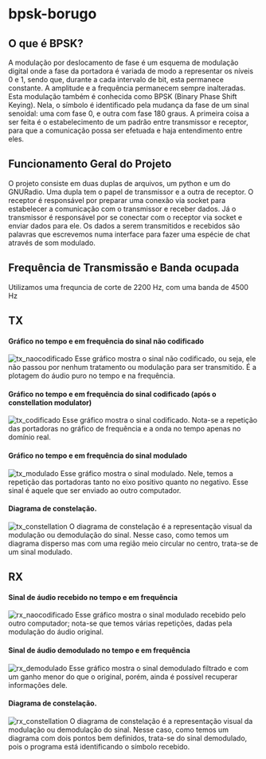 # bpsk-borugo

## O que é BPSK?
A modulação por deslocamento de fase é um esquema de modulação digital onde a fase da portadora é variada de modo a representar os níveis 0 e 1, sendo que, durante a cada intervalo de bit, esta permanece constante. A amplitude e a frequência permanecem sempre inalteradas. Esta modulação também é conhecida como BPSK (Binary Phase Shift Keying). Nela, o símbolo é identificado pela mudança da fase de um sinal senoidal: uma com fase 0, e outra com fase 180 graus. A primeira coisa a ser feita é o estabelecimento de um padrão entre transmissor e receptor, para que a comunicação possa ser efetuada e haja entendimento entre eles.

## Funcionamento Geral do Projeto
O projeto consiste em duas duplas de arquivos, um python e um do GNURadio. Uma dupla tem o papel de transmissor e a outra de receptor. O receptor é responsável por preparar uma conexão via socket para estabelecer a comunicação com o transmissor e receber dados. Já o transmissor é responsável por se conectar com o receptor via socket e enviar dados para ele. Os dados a serem transmitidos e recebidos são palavras que escrevemos numa interface para fazer uma espécie de chat através de som modulado.

## Frequência de Transmissão e Banda ocupada
Utilizamos uma frequncia de corte de 2200 Hz, com uma banda de 4500 Hz

## TX
#### Gráfico no tempo e em frequência do sinal não codificado
![tx_naocodificado](https://i.imgur.com/mom96tB.png)
Esse gráfico mostra o sinal não codificado, ou seja, ele não passou por nenhum tratamento ou modulação para ser transmitido. É a plotagem do áudio puro no tempo e na frequência.

#### Gráfico no tempo e em frequência do sinal codificado (após o constellation modulator)
![tx_codificado](https://i.imgur.com/uCtQtnc.png)
Esse gráfico mostra o sinal codificado. Nota-se a repetição das portadoras no gráfico de frequência e a onda no tempo apenas no domínio real.

#### Gráfico no tempo e em frequência do sinal modulado
![tx_modulado](https://i.imgur.com/Iv3SG8m.png)
Esse gráfico mostra o sinal modulado. Nele, temos a repetição das portadoras tanto no eixo positivo quanto no negativo. Esse sinal é aquele que ser enviado ao outro computador.

#### Diagrama de constelação.
![tx_constellation](https://i.imgur.com/8w49IdK.png)
O diagrama de constelação é a representação visual da modulação ou demodulação do sinal. Nesse caso, como temos um diagrama disperso mas com uma região meio circular no centro, trata-se de um sinal modulado.

## RX
#### Sinal de áudio recebido no tempo e em frequência
![rx_naocodificado](https://i.imgur.com/hb5gOb9.png)
Esse gráfico mostra o sinal modulado recebido pelo outro computador; nota-se que temos várias repetições, dadas pela modulação do áudio original.

#### Sinal de áudio demodulado no tempo e em frequência
![rx_demodulado](https://i.imgur.com/GF3tIkf.png)
Esse gráfico mostra o sinal demodulado filtrado e com um ganho menor do que o original, porém, ainda é possível recuperar informações dele.

#### Diagrama de constelação.
![rx_constellation](https://i.imgur.com/OoonX36.png)
O diagrama de constelação é a representação visual da modulação ou demodulação do sinal. Nesse caso, como temos um diagrama com dois pontos bem definidos, trata-se do sinal demodulado, pois o programa está identificando o símbolo recebido.
